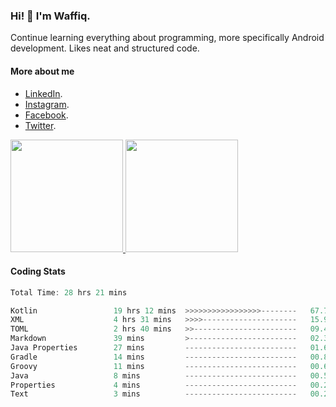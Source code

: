 ### Hi! 👋 I'm Waffiq.

Continue learning everything about programming, more specifically Android development. Likes neat and structured code.

#### More about me 
- [LinkedIn](https://www.linkedin.com/in/waffiqaziz/).
- [Instagram](https://www.instagram.com/waffiqaziz/).
- [Facebook](https://web.facebook.com/WaffiqAziz/).
- [Twitter](https://twitter.com/AzizWaffiq).

<p align="left">
<a href="https://github.com/waffiqaziz">
  <img height="180em" src="https://github-readme-stats-eight-theta.vercel.app/api?username=waffiqaziz&show_icons=true&theme=algolia&include_all_commits=true&count_private=true"/>
  <img height="180em" src="https://github-readme-stats-eight-theta.vercel.app/api/top-langs/?username=waffiqaziz&layout=compact&langs_count=8&theme=algolia"/>
</a>
</p>

#### Coding Stats
<!--START_SECTION:waka-->

```rust
Total Time: 28 hrs 21 mins

Kotlin                 19 hrs 12 mins  >>>>>>>>>>>>>>>>>--------   67.77 %
XML                    4 hrs 31 mins   >>>>---------------------   15.97 %
TOML                   2 hrs 40 mins   >>-----------------------   09.45 %
Markdown               39 mins         >------------------------   02.32 %
Java Properties        27 mins         -------------------------   01.61 %
Gradle                 14 mins         -------------------------   00.82 %
Groovy                 11 mins         -------------------------   00.67 %
Java                   8 mins          -------------------------   00.52 %
Properties             4 mins          -------------------------   00.25 %
Text                   3 mins          -------------------------   00.20 %
```

<!--END_SECTION:waka-->
